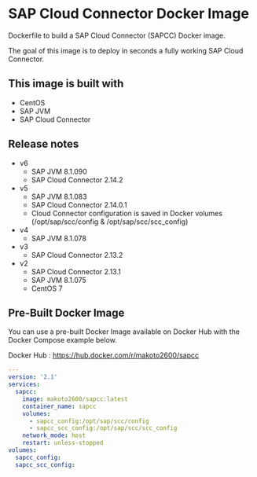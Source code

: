 # SAP Cloud Connector Docker Image

Dockerfile to build a SAP Cloud Connector (SAPCC) Docker image.

The goal of this image is to deploy in seconds a fully working SAP Cloud Connector.

## This image is built with

- CentOS
- SAP JVM
- SAP Cloud Connector

## Release notes

- v6
  - SAP JVM 8.1.090
  - SAP Cloud Connector 2.14.2
- v5
  - SAP JVM 8.1.083
  - SAP Cloud Connector 2.14.0.1
  - Cloud Connector configuration is saved in Docker volumes (/opt/sap/scc/config & /opt/sap/scc/scc_config)
- v4
  - SAP JVM 8.1.078
- v3
  - SAP Cloud Connector 2.13.2
- v2
  - SAP Cloud Connector 2.13.1
  - SAP JVM 8.1.075
  - CentOS 7

## Pre-Built Docker Image

You can use a pre-built Docker Image available on Docker Hub with the Docker Compose example below.

Docker Hub : https://hub.docker.com/r/makoto2600/sapcc

```yaml
---
version: '2.1'
services:
  sapcc:
    image: makoto2600/sapcc:latest
    container_name: sapcc
    volumes:
      - sapcc_config:/opt/sap/scc/config
      - sapcc_scc_config:/opt/sap/scc/scc_config
    network_mode: host
    restart: unless-stopped
volumes:
  sapcc_config:
  sapcc_scc_config:
```
